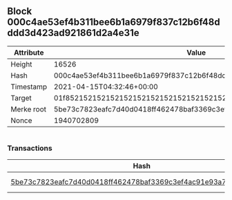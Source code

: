 ## Block 000c4ae53ef4b311bee6b1a6979f837c12b6f48dddd3d423ad921861d2a4e31e

Attribute | Value
--- | ---
Height | 16526
Hash | 000c4ae53ef4b311bee6b1a6979f837c12b6f48dddd3d423ad921861d2a4e31e
Timestamp | 2021-04-15T04:32:46+00:00
Target | 01f8521521521521521521521521521521521521521521521521521521521521
Merke root | 5be73c7823eafc7d40d0418ff462478baf3369c3ef4ac91e93a7fa75c8ca0fda
Nonce | 1940702809

```

```

### Transactions

Hash | Amount
--- | ---
[5be73c7823eafc7d40d0418ff462478baf3369c3ef4ac91e93a7fa75c8ca0fda](5be73c7823eafc7d40d0418ff462478baf3369c3ef4ac91e93a7fa75c8ca0fda.md) | 10.00000000 SKEPTI 
